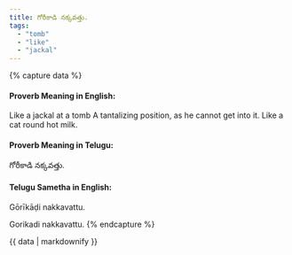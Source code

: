```yaml
---
title: గోరీకాడి నక్కవత్తు.
tags:
  - "tomb"
  - "like"
  - "jackal"
---
```


{% capture data %}
#### Proverb Meaning in English:
Like a jackal at a tomb
A tantalizing position, as he cannot get into it.
Like a cat round hot milk.

#### Proverb Meaning in Telugu:
గోరీకాడి నక్కవత్తు.

#### Telugu Sametha in English:
Gōrīkāḍi nakkavattu.

Gorikadi nakkavattu.
{% endcapture %}

{{ data | markdownify }}

